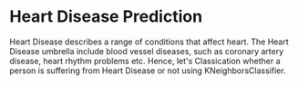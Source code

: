 # Heart Disease Prediction

Heart Disease describes a range of conditions that affect heart. The Heart Disease umbrella include blood vessel diseases, such as coronary artery disease, heart rhythm problems etc.
Hence, let's Classication whether a person is suffering from Heart Disease or not using KNeighborsClassifier.
